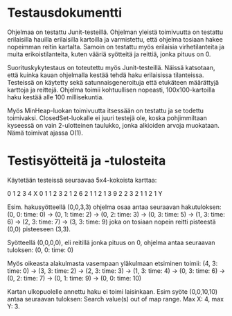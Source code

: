 ﻿Testausdokumentti
==================

Ohjelmaa on testattu Junit-testeillä. Ohjelman yleistä toimivuutta on testattu erilaisilla hauilla erilaisilla kartoilla ja varmistettu, että ohjelma tosiaan hakee nopeimman reitin kartalta. Samoin on testattu myös erilaisia virhetilanteita ja muita erikoistilanteita, kuten vääriä syötteitä ja reittiä, jonka pituus on 0.

Suorituskykytestaus on toteutettu myös Junit-testeillä. Näissä katsotaan, että kuinka kauan ohjelmalla kestää tehdä haku erilaisissa tilanteissa. Testeissä on käytetty sekä satunnaisgeneroituja että etukäteen määrättyjä karttoja ja reittejä. Ohjelma toimii kohtuullisen nopeasti, 100x100-kartoilla haku kestää alle 100 millisekuntia.

Myös MinHeap-luokan toimivuutta itsessään on testattu ja se todettu toimivaksi. ClosedSet-luokalle ei juuri testejä ole, koska pohjimmiltaan kyseessä on vain 2-ulotteinen taulukko, jonka alkioiden arvoja muokataan. Nämä toimivat ajassa O(1).

Testisyötteitä ja -tulosteita
=============================

Käytetään testeissä seuraavaa 5x4-kokoista karttaa:

   0 1 2 3 4 X
0  1 1 2 3 2
1  2 6 2 1 1
2  1 3 9 2 2
3  2 1 1 2 1
Y

Esim. hakusyötteellä (0,0,3,3) ohjelma osaa antaa seuraavan hakutuloksen:
(0, 0: time: 0) -> (0, 1: time: 2) -> (0, 2: time: 3) -> (0, 3: time: 5) -> (1, 3: time: 6) -> (2, 3: time: 7) -> (3, 3: time: 9)
joka on tosiaan nopein reitti pisteestä (0,0) pisteeseen (3,3).

Syötteellä (0,0,0,0), eli reitillä jonka pituus on 0, ohjelma antaa seuraavan tuloksen:
(0, 0: time: 0)

Myös oikeasta alakulmasta vasempaan yläkulmaan etsiminen toimii:
(4, 3: time: 0) -> (3, 3: time: 2) -> (2, 3: time: 3) -> (1, 3: time: 4) -> (0, 3: time: 6) -> (0, 2: time: 7) -> (0, 1: time: 9) -> (0, 0: time: 10)

Kartan ulkopuolelle annettu haku ei toimi laisinkaan. Esim syöte (0,0,10,10) antaa seuraavan tuloksen:
Search value(s) out of map range. Max X: 4, max Y: 3.